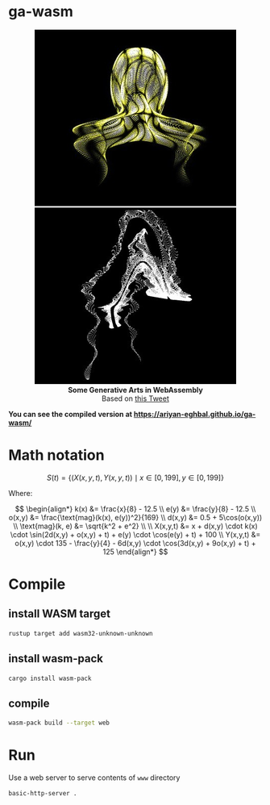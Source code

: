 # ga-wasm

<p align="center">
  <img src=".assets/shot_jellyfish.jpg" alt="Screenshot" height="350">
  <img src=".assets/shot_nudibranch.jpg" alt="Screenshot" height="350"><br/>
  <strong>Some Generative Arts in WebAssembly</strong><br/>
  Based on <a href="https://x.com/yuruyurau/status/1865420201086636376" target="_blank">this Tweet</a>
</p>

<strong>You can see the compiled version at <a href="https://ariyan-eghbal.github.io/ga-wasm/" target="_blank">https://ariyan-eghbal.github.io/ga-wasm/</a></strong>

# Math notation 


$$
S(t) = \{(X(x,y,t), Y(x,y,t)) \mid x \in [0,199], y \in [0,199]\}
$$

Where:

$$
\begin{align*}
k(x) &= \frac{x}{8} - 12.5 \\
e(y) &= \frac{y}{8} - 12.5 \\
o(x,y) &= \frac{\text{mag}(k(x), e(y))^2}{169} \\
d(x,y) &= 0.5 + 5\cos(o(x,y)) \\
\text{mag}(k, e) &= \sqrt{k^2 + e^2} \\
\\
X(x,y,t) &= x + d(x,y) \cdot k(x) \cdot \sin(2d(x,y) + o(x,y) + t) + e(y) \cdot \cos(e(y) + t) + 100 \\
Y(x,y,t) &= o(x,y) \cdot 135 - \frac{y}{4} - 6d(x,y) \cdot \cos(3d(x,y) + 9o(x,y) + t) + 125
\end{align*}
$$

# Compile 
## install WASM target
```bash
rustup target add wasm32-unknown-unknown
```

## install wasm-pack
```bash
cargo install wasm-pack
```

## compile 
```bash
wasm-pack build --target web
```

# Run

Use a web server to serve contents of `www` directory
```bash
basic-http-server .
```

